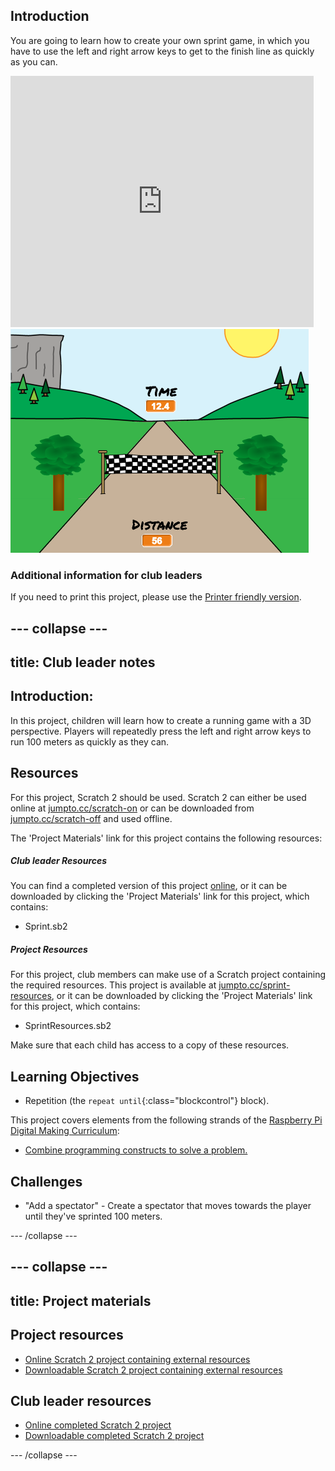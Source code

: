 ## Introduction

You are going to learn how to create your own sprint game, in which you have to use the left and right arrow keys to get to the finish line as quickly as you can.

<div class="scratch-preview">
  <iframe allowtransparency="true" width="485" height="402" src="https://scratch.mit.edu/projects/embed/85609372/?autostart=false" frameborder="0"></iframe>
  <img src="images/sprint-final.png">
</div>

### Additional information for club leaders

If you need to print this project, please use the [Printer friendly version](https://projects.raspberry-pi.org/en/projects/sprint/print).


--- collapse ---
---
title: Club leader notes
---


## Introduction:
In this project, children will learn how to create a running game with a 3D perspective. Players will repeatedly press the left and right arrow keys to run 100 meters as quickly as they can.

## Resources
For this project, Scratch 2 should be used. Scratch 2 can either be used online at [jumpto.cc/scratch-on](http://jumpto.cc/scratch-on) or can be downloaded from [jumpto.cc/scratch-off](http://jumpto.cc/scratch-off) and used offline.

The 'Project Materials' link for this project contains the following resources:

##### Club leader Resources

You can find a completed version of this project <a href="http://scratch.mit.edu/projects/85609372/#editor">online</a>, or it can be downloaded by clicking the 'Project Materials' link for this project, which contains:

+ Sprint.sb2

##### Project Resources

For this project, club members can make use of a Scratch project containing the required resources. This project is available at [jumpto.cc/sprint-resources](http://jumpto.cc/sprint-resources), or it can be downloaded by clicking the 'Project Materials' link for this project, which contains:

+ SprintResources.sb2

Make sure that each child has access to a copy of these resources.

## Learning Objectives
+ Repetition (the `repeat until`{:class="blockcontrol"} block).

This project covers elements from the following strands of the [Raspberry Pi Digital Making Curriculum](http://rpf.io/curriculum):

+ [Combine programming constructs to solve a problem.](https://www.raspberrypi.org/curriculum/programming/builder)

## Challenges
+ "Add a spectator" - Create a spectator that moves towards the player until they've sprinted 100 meters.


--- /collapse ---


--- collapse ---
---
title: Project materials
---
## Project resources
* [Online Scratch 2 project containing external resources](http://jumpto.cc/sprint-resources)
* [Downloadable Scratch 2 project containing external resources](resources/SprintResources.sb2)

## Club leader resources
* [Online completed Scratch 2 project](http://scratch.mit.edu/projects/85609372/#editor)
* [Downloadable completed Scratch 2 project](resources/Sprint.sb2)

--- /collapse ---